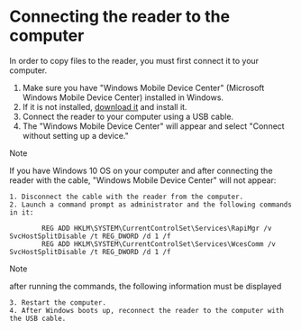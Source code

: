 # Connecting the reader to the computer
   
In order to copy files to the reader, you must first connect it to your computer.
   
1. Make sure you have "Windows Mobile Device Center" (Microsoft Windows Mobile Device Center) installed in Windows.
2. If it is not installed, [download it](https://www.google.com/search?q=%22Microsoft+Windows+Mobile+Device+Center%22+download) and install it.
3. Connect the reader to your computer using a USB cable.
4. The "Windows Mobile Device Center" will appear and select "Connect without setting up a device."  
> [!NOTE]
> If you have Windows 10 OS on your computer and after connecting the reader with the cable, "Windows Mobile Device Center" will not appear:

    1. Disconnect the cable with the reader from the computer.
    2. Launch a command prompt as administrator and the following commands in it:  

            REG ADD HKLM\SYSTEM\CurrentControlSet\Services\RapiMgr /v SvcHostSplitDisable /t REG_DWORD /d 1 /f
            REG ADD HKLM\SYSTEM\CurrentControlSet\Services\WcesComm /v SvcHostSplitDisable /t REG_DWORD /d 1 /f

> [!NOTE]
> after running the commands, the following information must be displayed

    3. Restart the computer.
    4. After Windows boots up, reconnect the reader to the computer with the USB cable.
